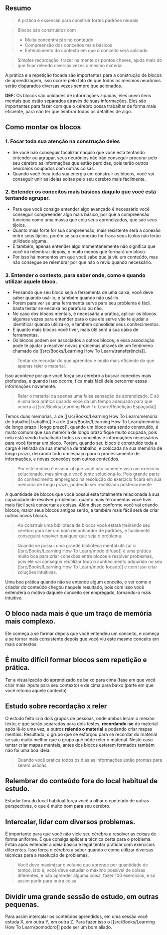  ## Resumo
 
>A prática é essencial para construir fortes padrões neurais

>Blocos são construídos com
> - Muita concentração no conteúdo
> - Compreensão dos conceitos mais básicos
>  - Entendimento do contexto em que o conceito será aplicado

> Simples recordação, trazer na mente os pontos chaves, ajuda mais do que ficar relendo diversas vezes o mesmo material.
 
 A prática e a repetição focada são importantes para a construção de blocos de aprendizagem, isso ocorre pelo fato de que todos os mesmos neurônios serão disparados  diversas vezes sempre que acionados.
 
 **DEF:** Os blocos são unidades de informações zipadas, eles unem itens mentais que estão separados através de suas informações. Eles são importantes para fazer com que o cérebro possa trabalhar de forma mais eficiente, para não ter que lembrar todos os detalhes de algo.
 
 ##  Como montar os blocos
 
 ### 1. Focar toda sua atenção na construção deles
 * Se você não conseguir focalizar naquilo que você está tentando entender ou agrupar, seus neurônios não irão conseguir procurar pelo seu cérebro as informações que estão perdidas, pois terão outros neurônios ocupados com outras coisas. 
 * Quando você foca toda sua energia em construir os blocos, você vai conseguir unir as ideias soltas pelo seu cérebro mais facilmente.
 
 ### 2. Entender os conceitos mais básicos daquilo que você está tentando agrupar.
* Para que você consiga entender algo avançado é necessário você conseguir compreender algo mais básico, por quê a compreensão funciona como uma massa que cola seus aprendizados, que são seus tijolos. 
* Quanto mais forte for sua compreensão, mais resistente será a conexão entre seus tijolos, porém se sua conexão for fraca seus tijolos não terão utilidade alguma. 
* E também, apenas entender algo momentanemente não significa que você irá relembrar depois, e muito menos que formará um bloco.
* Por isso há momentos em que você sabe que já viu um conteúdo, mas não consegue se relembrar por que não o reviu quando necessário.

### 3. Entender o contexto, para saber onde, como e quando utilizar aquele bloco.
* Pensando que seu bloco seja a ferramenta de uma caixa, você deve saber quando usá-lo, e também quando não usá-lo.
* Porém para ver se uma ferramenta serve para seu problema é fácil, basta testar se encaixa no parafuso ou não.
* No caso dos blocos mentais, é necessária a prática, aplicar os blocos algumas vezes para entender para o que ele serve vão te ajudar a identificar quando utilizá-lo, e também consolidar seus conhecimentos.
* E quanto mais blocos você tiver, mais útil será a sua caixa de ferramentas.
* Os blocos podem ser associados a outros blocos, e essa associação pode te ajudar a resolver novos problemas através de um fenômeno chamado de [[src/Books/Learning How To Learn/transferência]].

>Tentar de recordar do que aprendeu é muito mais eficiente do que apenas reler o material.

Isso acontece por que você força seu cérebro a buscar conexões mais profundas, e quando isso ocorre, fica mais fácil dele percorrer essas informações novamente.

> Reler o material da apenas uma falsa sensação de aprendizado. E só é uma boa prática quando você da um tempo adequado para que ocorra a [[src/Books/Learning How To Learn/Repetição Espaçada]]

Temos duas memórias, a de [[src/Books/Learning How To Learn/memória de trabalho| trabalho]] e a de [[src/Books/Learning How To Learn/memória de longo prazo | longo prazo]], quando um bloco está sendo construído, é muito comum que sua memória de longo prazo fique muito ocupada, pois nela está sendo trabalhado todos os conceitos e informações necessários para você formar um bloco. Porém, quando seu bloco é construído toda a carga é retirada da sua memória de trabalho, e colocada na sua memória de longo prazo, deixando todo um espaço para o processamento de informações, e novas conexões com outros conteúdos.

> Por este motivo é essencial que você não somente veja um exercício solucionado, mas sim que você tente solucioná-lo. Pois grande parte do conhecimento empregado na resolução do exercício ficara em sua memória de longo prazo, podendo ser reutilizado posteriormente

A quantidade de blocos que você possui esta totalmente relacionada à sua capacidade de resolver problemas, quanto mais ferramentas você tiver mais fácil será consertar as coisas. 
Além disso conforme você vai criando blocos, maior seus blocos antigos serão, e também mais fácil será de criar outros novos blocos.

> Ao construir uma biblioteca de blocos você estará treinando seu cérebro para ser um bom reconhcedor de padrões, e facilmente conseguirá resolver qualquer que seja o problema.

> Quando se possui uma grande biblioteca mental utilizar o [[src/Books/Learning How To Learn/modo difuso]]  é uma prática muito boa para criar conexões entre blocos e resolver problemas, pois ele vai conseguir reutilizar todo o conhecimento adquirido no seu [[src/Books/Learning How To Learn/modo focado]] e com isso criar soluções intuitivas.

Uma boa prática quando não se entende algum conceito, é ver como o criador do conteúdo chegou naquele resultado, pois com isso você entenderá o motivo daquele conceito ser empregado, tornando-o mais intuitivo.

## O bloco nada mais é que um traço de memória mais complexo.

Ele começa a se formar depois que você entendeu um conceito, e começa a se tornar mais consistente depois que você viu este mesmo conceito em mais contextos.

## É muito difícil formar blocos sem repetição e prática.
Ter a visualização do aprendizado de baixo para cima (fase em que você criar mais inputs para seu contexto) e de cima para baixo (parte em que você retoma aquele contexto)

## Estudo sobre recordação x reler
O estudo feito cria dois grupos de pessoas, onde ambos leram o mesmo texto, e que serão separados para dois testes, **recordando-se** do material após lê-lo uma vez, e outros **relendo o material** e podendo criar mapas mentais.
Resultado, o grupo que se esforçou para se recordar do material se saiu muito melhor que o grupo que pôde reler o material.
Neste caso tentar criar mapas mentais, antes dos blocos estarem formados também não foi uma boa ideia.
>Quando você pratica todos os dias as informações estão prontas para serem usadas.

## Relembrar do conteúdo fora do local habitual de estudo.
Estudar fora do local habitual força você a olhar  o conteúdo de outras perspectivas, o que é muito bom para seu cérebro.

## Intercalar, lidar com diversos problemas.
É importante para que você não vicie seu cérebro a resolver as coisas de forma uniforme. E que consiga aplicar a técnica certa para o problema.
Então após entender a ideia básica é legal tentar praticar com exercícios diferentes.
Isso força o cérebro a saber quando e como utilizar diversas técnicas para a resolução de problemas.

> Você deve maximizar o volume que aprende por quantidade de tempo, isto é, você deve estudar o máximo possível de coisas diferentes, e não aprender alguma coisa, fazer 100 exercícios, e só assim partir para outra coisa.

## Dividir uma grande sessão de estudo, em outras pequenas. 
Para assim intercalar os conteúdos aprendidos, em uma sessão você estuda X, em outra Y, em outra Z. Para fazer isso o [[src/Books/Learning How To Learn/pomodoro]] pode ser um bom aliado.

